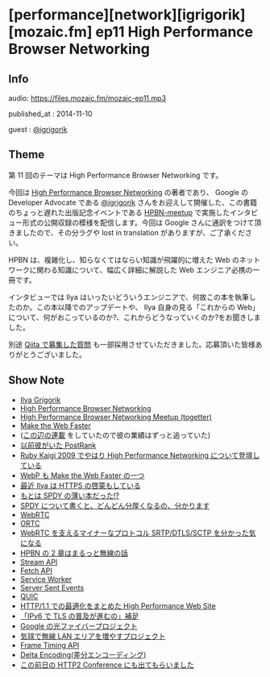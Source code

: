# [performance][network][igrigorik][mozaic.fm] ep11 High Performance Browser Networking

## Info

audio: https://files.mozaic.fm/mozaic-ep11.mp3

published_at
: 2014-11-10

guest
: [@igrigorik](https://twitter.com/igrigorik)


## Theme

第 11 回のテーマは High Performance Browser Networking です。

今回は [High Performance Browser Networking](http://chimera.labs.oreilly.com/books/1230000000545) の著者であり、 Google の Developer Advocate である [@igrigorik](https://twitter.com/igrigorik/) さんをお迎えして開催した、この書籍のちょっと遅れた出版記念イベントである [HPBN-meetup](http://googledevjp.blogspot.jp/2014/10/blog-post.html) で実施したインタビュー形式の公開収録の模様を配信します。今回は Google さんに通訳をつけて頂きましたので、その分ラグや lost in translation がありますが、ご了承ください。

HPBN は、複雑化し、知らなくてはならい知識が飛躍的に増えた Web のネットワークに関わる知識について、幅広く詳細に解説した Web エンジニア必携の一冊です。

インタビューでは Ilya はいったいどういうエンジニアで、何故この本を執筆したのか。この本以降でのアップデートや、 Ilya 自身の見る「これからの Web」について、何がおこっているのか?、これからどうなっていくのか?をお聞きしました。

別途 [Qiita で募集した質問](http://qiita.com/Jxck_/items/a0cea350cc982915d092) も一部採用させていただきました。応募頂いた皆様ありがとうございました。


## Show Note

- [Ilya Grigorik](https://www.igvita.com/)
- [High Performance Browser Networking](http://chimera.labs.oreilly.com/books/1230000000545)
- [High Performance Browser Networking Meetup (togetter)](http://togetter.com/li/741422)
- [Make the Web Faster](https://developers.google.com/speed/)
- ([この辺の連載](http://html5experts.jp/jxck/1415/) をしていたので彼の業績はずっと追っていた)
- [以前彼がいた PostRank](http://en.wikipedia.org/wiki/PostRank)
- [Ruby Kaigi 2009 でやはり High Performance Networking について登壇している](http://rubykaigi.org/2009/ja/talks/18M04)
- [WebP も Make the Web Faster の一つ](https://developers.google.com/speed/webp/)
- [最近 Ilya は HTTPS の啓蒙もしている](https://www.google.com/events/io/schedule/session/84d2d68d-a2bc-e311-b297-00155d5066d7)
- [もとは SPDY の薄い本だった!?](http://www.chromium.org/spdy)
- [SPDY について書くと、どんどん分厚くなるの、分かります](http://jxck.hatenablog.com/entry/20130620/1371728186)
- [WebRTC](http://webrtc.org)
- [ORTC](http://ortc.org)
- [WebRTC を支えるマイナーなプロトコル SRTP/DTLS/SCTP を分かった気になる](http://www.slideshare.net/iwashi86/20140801-web-rtcmeetup3r3)
- [HPBN の 2 章はまるっと無線の話](http://chimera.labs.oreilly.com/books/1230000000545/pt02.html)
- [Stream API](https://streams.spec.whatwg.org/)
- [Fetch API](https://fetch.spec.whatwg.org/)
- [Service Worker](http://www.w3.org/TR/service-workers/)
- [Server Sent Events](http://www.w3.org/TR/eventsource/)
- [QUIC](http://www.chromium.org/quic)
- [HTTP/1.1 での最適化をまとめた High Performance Web Site](http://shop.oreilly.com/product/9780596529307.do)
- [「IPv6 で TLS の普及が進むの」補足](https://twitter.com/igrigorik/status/529812386912288769)
- [Google の光ファイバープロジェクト](https://fiber.google.com/about2/)
- [気球で無線 LAN エリアを増やすプロジェクト](http://www.google.com/loon/)
- [Frame Timing API](https://w3c.github.io/frame-timing/)
- [Delta Encoding(差分エンコーディング)](https://github.com/GoogleChrome/delta-encoding)
- [この前日の HTTP2 Conference にも出てもらいました](http://http2study.connpass.com/event/9209/)
